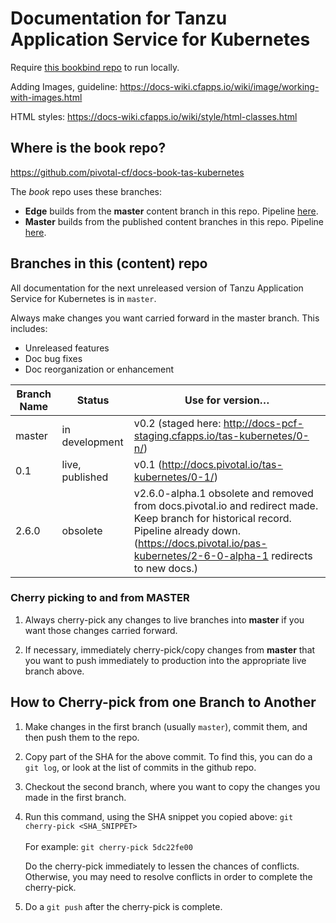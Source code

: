 # Documentation for Tanzu Application Service for Kubernetes

Require [this bookbind repo](https://github.com/pivotal-cf/docs-book-tas-kubernetes) to run locally.

Adding Images, guideline: https://docs-wiki.cfapps.io/wiki/image/working-with-images.html

HTML styles: https://docs-wiki.cfapps.io/wiki/style/html-classes.html


## Where is the book repo?
https://github.com/pivotal-cf/docs-book-tas-kubernetes

The _book_ repo uses these branches:

* **Edge** builds from the **master** content branch in this repo.
Pipeline [here](https://concourse.run.pivotal.io/teams/cf-docs/pipelines/pas-kubernetes?group=tas-kubernetes-edge).
* **Master** builds from the published content branches in this repo. Pipeline [here](https://concourse.run.pivotal.io/teams/cf-docs/pipelines/pas-kubernetes?group=pas-kubernetes-0-1).

## Branches in this (content) repo

All documentation for the next unreleased version of Tanzu Application Service for Kubernetes is in `master`.

Always make changes you want carried forward in the master branch. This includes:

* Unreleased features
* Doc bug fixes
* Doc reorganization or enhancement

| Branch Name| Status | Use for version… |
|------------| -------|----------|
| master     | in development | v0.2 (staged here: http://docs-pcf-staging.cfapps.io/tas-kubernetes/0-n/) |
| 0.1        | live, published | v0.1 (http://docs.pivotal.io/tas-kubernetes/0-1/) |
| 2.6.0      | obsolete | v2.6.0-alpha.1 obsolete and removed from docs.pivotal.io and redirect made. Keep branch for historical record. Pipeline already down. (https://docs.pivotal.io/pas-kubernetes/2-6-0-alpha-1 redirects to new docs.) |

### Cherry picking to and from MASTER

1. Always cherry-pick any changes to live branches into **master** if you want those changes carried forward.

2. If necessary, immediately cherry-pick/copy changes from **master** that you want to push immediately to production into the appropriate live branch above.


## How to Cherry-pick from one Branch to Another
1. Make changes in the first branch (usually `master`), commit them, and then push them to the repo.
2. Copy part of the SHA for the above commit. To find this, you can do a `git log`, or look at the list of commits in the github repo.
3. Checkout the second branch, where you want to copy the changes you made in the first branch.
4. Run this command, using the SHA snippet you copied above:
    `git cherry-pick <SHA_SNIPPET>`<br><br>
    For example: `git cherry-pick 5dc22fe00`

    Do the cherry-pick immediately to lessen the chances of conflicts.
    Otherwise, you may need to resolve conflicts in order to complete the cherry-pick.

5. Do a `git push` after the cherry-pick is complete.<br><br>
